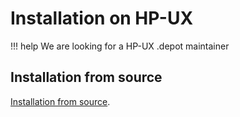 # Installation on HP-UX

!!! help
    We are looking for a HP-UX .depot maintainer

## Installation from source

[Installation from source](source.md).

